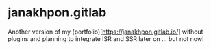 # janakhpon.gitlab
Another version of my (portfolio)[https://janakhpon.gitlab.io/] without plugins and planning to integrate ISR and SSR later on ... but not now!
